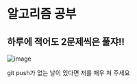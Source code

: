 # 알고리즘 공부
## 하루에 적어도 2문제씩은 풀쟈!!
![image](https://github.com/user-attachments/assets/be728728-6a14-4a50-9c62-76d3fb85bcf6)

git push가 없는 날이 있다면 저를 매우 쳐 주세요
